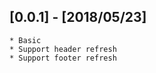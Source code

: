 ## [0.0.1] - [2018/05/23]

    * Basic
    * Support header refresh
    * Support footer refresh
     
